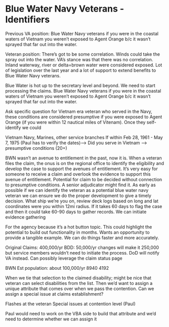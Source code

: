 # Blue Water Navy Veterans - Identifiers

Previous VA position: Blue Water Navy veterans if you were in the coastal waters of Vietnam you weren’t exposed to Agent Orange b/c it wasn’t sprayed that far out into the water.

Veteran position: There’s got to be some correlation. Winds could take the spray out into the water. VA’s stance was that there was no correlation. Inland waterway, river or delta=brown water were considered exposed. Lot of legislation over the last year and a lot of support to extend benefits to Blue Water Navy veterans.

Blue Water is hot up to the secretary level and beyond. We need to start processing the claims. Blue Water Navy veterans if you were in the coastal waters of Vietnam you weren’t exposed to Agent Orange b/c it wasn’t sprayed that far out into the water.

Ask specific question for Vietnam era veteran who served in the Navy, these conditions are considered presumptive if you were exposed to Agent Orange (if you were within 12 nautical miles of Vitenam). Once they self-identify we could

Vietnam Navy, Marines, other service branches If within Feb 28, 1961 - May 7, 1975 (Paul has to verify the dates)—> Did you serve in Vietnam —> presumptive conditions (20+)

BWN wasn’t an avenue to entitlement in the past, now it is. When a veteran files the claim, the onus is on the regional office to identify the eligibility and develop the case to support the avenues of entitlement. It’s very easy for someone to receive a claim and overlook the evidence to support this avenue of entitlement. Potential for claim to be decided without connection to presumptive conditions. A senior adjudicator might find it. As early as possible if we can identify the veteran as a potential blue water navy veteran we can ensure we do the proper development to give a timely decision. What ship we’re you on, review deck logs based on long and lat coordinates were you within 12mi radius. If it takes 60 days to flag the case and then it could take 60-90 days to gather records. We can initiate evidence gathering

For the agency because it’s a hot button topic. This could highlight the potential to build out functionality in months. Wants an opportunity to provide a tangible example. We can do things faster and more accurately.

Original Claims: 400,000/yr BDD: 50,000/yr changes will make it 250,000 but service members wouldn’t need to initiate the process. DoD will notify VA instead. Can possibly leverage the claim status page

BWN Est population: about 100,000/yr 8940 4192

When we tie that selection to the claimed disability; might be nice that veteran can select disabilities from the list. Then we’d want to assign a unique attribute that comes over when we pass the contention. Can we assign a special issue at claims establishment?

Flashes at the veteran Special issues at contention level (Paul)

Paul would need to work on the VBA side to build that attribute and we’d need to determine whether we can assign it
